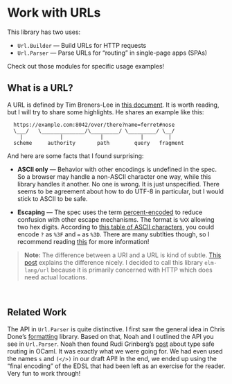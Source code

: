 # Work with URLs

This library has two uses:

  - `Url.Builder` &mdash; Build URLs for HTTP requests
  - `Url.Parser` &mdash; Parse URLs for “routing” in single-page apps (SPAs)

Check out those modules for specific usage examples!


## What is a URL?

A URL is defined by Tim Breners-Lee in [this document](https://tools.ietf.org/html/rfc3986). It is worth reading, but I will try to share some highlights. He shares an example like this:

```
  https://example.com:8042/over/there?name=ferret#nose
  \___/   \______________/\_________/ \_________/ \__/
    |            |            |            |        |
  scheme     authority       path        query   fragment
```

And here are some facts that I found surprising:

  - **ASCII only** &mdash; Behavior with other encodings is undefined in the spec. So a browser may handle a non-ASCII character one way, while this library handles it another. No one is wrong. It is just unspecified. There seems to be agreement about how to do UTF-8 in particular, but I would stick to ASCII to be safe.

  - **Escaping** &mdash; The spec uses the term [percent-encoded](https://tools.ietf.org/html/rfc3986#section-2.1) to reduce confusion with other escape mechanisms. The format is `%XX` allowing two hex digits. According to [this table of ASCII characters](http://ascii.cl/), you could encode `?` as `%3F` and `=` as `%3D`. There are many subtlties though, so I recommend reading [this](https://en.wikipedia.org/wiki/Percent-encoding) for more information!

> **Note:** The difference between a URI and a URL is kind of subtle. [This post](https://danielmiessler.com/study/url-uri/) explains the difference nicely. I decided to call this library `elm-lang/url` because it is primarily concerned with HTTP which does need actual locations.

<br>

## Related Work

The API in `Url.Parser` is quite distinctive. I first saw the general idea in Chris Done&rsquo;s [formatting][] library. Based on that, Noah and I outlined the API you see in `Url.Parser`. Noah then found Rudi Grinberg&rsquo;s [post][] about type safe routing in OCaml. It was exactly what we were going for. We had even used the names `s` and `(</>)` in our draft API! In the end, we ended up using the “final encoding” of the EDSL that had been left as an exercise for the reader. Very fun to work through!

[formatting]: http://chrisdone.com/posts/formatting
[post]: http://rgrinberg.com/posts/primitive-type-safe-routing/
